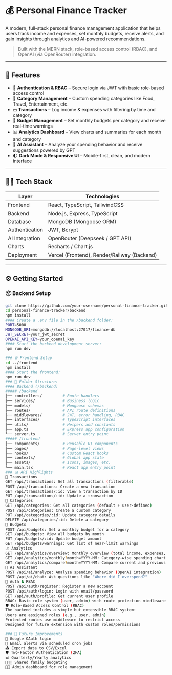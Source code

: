 # 💰 Personal Finance Tracker

A modern, full-stack personal finance management application that helps users track income and expenses, set monthly budgets, receive alerts, and gain insights through analytics and AI-powered recommendations.

> Built with the MERN stack, role-based access control (RBAC), and OpenAI (via OpenRouter) integration.

---

## 🌟 Features

- 🔐 **Authentication & RBAC** – Secure login via JWT with basic role-based access control
- 📂 **Category Management** – Custom spending categories like Food, Travel, Entertainment, etc.
- 💵 **Transactions** – Log income & expenses with filtering by time and category
- 🎯 **Budget Management** – Set monthly budgets per category and receive real-time warnings
- 📊 **Analytics Dashboard** – View charts and summaries for each month and category
- 🤖 **AI Assistant** – Analyze your spending behavior and receive suggestions powered by GPT
- 🌓 **Dark Mode & Responsive UI** – Mobile-first, clean, and modern interface

---

## 🧑‍💻 Tech Stack

| Layer         | Technologies                            |
|---------------|------------------------------------------|
| Frontend      | React, TypeScript, TailwindCSS           |
| Backend       | Node.js, Express, TypeScript             |
| Database      | MongoDB (Mongoose ORM)                   |
| Authentication| JWT, Bcrypt                              |
| AI Integration| OpenRouter (Deepseek / GPT API)          |
| Charts        | Recharts / Chart.js                      |
| Deployment    | Vercel (Frontend), Render/Railway (Backend) |

---

## ⚙️ Getting Started

### 📦 Backend Setup

```bash
git clone https://github.com/your-username/personal-finance-tracker.git
cd personal-finance-tracker/backend
npm install
#### Create a .env file in the /backend folder:
PORT=5000
MONGODB_URI=mongodb://localhost:27017/finance-db
JWT_SECRET=your_jwt_secret
OPENAI_API_KEY=your_openai_key
#### Start the backend development server:
npm run dev

### 🌐 Frontend Setup
cd ../frontend
npm install
#### Start the frontend:
npm run dev
### 📁 Folder Structure:
#### Backend (/backend)
##### /backend
├── controllers/         # Route handlers
├── services/            # Business logic
├── models/              # Mongoose schemas
├── routes/              # API route definitions
├── middlewares/         # JWT, error handling, RBAC
├── interfaces/          # TypeScript interfaces
├── utils/               # Helpers and constants
├── app.ts               # Express app configuration
└── server.ts            # Server entry point
##### /frontend
├── components/          # Reusable UI components
├── pages/               # Page-level views
├── hooks/               # Custom React hooks
├── contexts/            # Global app state
├── assets/              # Icons, images, etc.
└── main.tsx             # React app entry point
### 📊 API Highlights
🔁 Transactions
GET /api/transactions: Get all transactions (filterable)
POST /api/transactions: Create a new transaction
GET /api/transactions/:id: View a transaction by ID
PUT /api/transactions/:id: Update a transaction
📂 Categories
GET /api/categories: Get all categories (default + user-defined)
POST /api/categories: Create a custom category
PUT /api/categories/:id: Update category details
DELETE /api/categories/:id: Delete a category
🎯 Budgets
POST /api/budgets: Set a monthly budget for a category
GET /api/budgets: View all budgets by month
PUT /api/budgets/:id: Update budget amount
GET /api/budgets/warnings: Get list of near-limit warnings
📈 Analytics
GET /api/analytics/overview: Monthly overview (total income, expenses, savings)
GET /api/analytics/monthly?month=YYYY-MM: Category-wise spending chart
GET /api/analytics/compare?month=YYYY-MM: Compare current and previous month
🤖 AI Assistant
POST /api/ai/analyze: Analyze spending behavior (OpenAI integration)
POST /api/ai/chat: Ask questions like "Where did I overspend?"
🔐 Auth & RBAC
POST /api/auth/register: Register a new account
POST /api/auth/login: Login with email/password
GET /api/auth/profile: Get current user profile
RBAC: Basic role system (user, admin) with route protection middleware
🛡️ Role-Based Access Control (RBAC)
The backend includes a simple but extensible RBAC system:
Users are assigned roles (e.g., user, admin)
Protected routes use middleware to restrict access
Designed for future extension with custom roles/permissions

### 📌 Future Improvements
🔄 Google OAuth login
🔔 Email alerts via scheduled cron jobs
📤 Export data to CSV/Excel
🛡️ Two-Factor Authentication (2FA)
📊 Quarterly/Yearly analytics
👨‍👩‍👧 Shared family budgeting
🧑‍💼 Admin dashboard for role management

